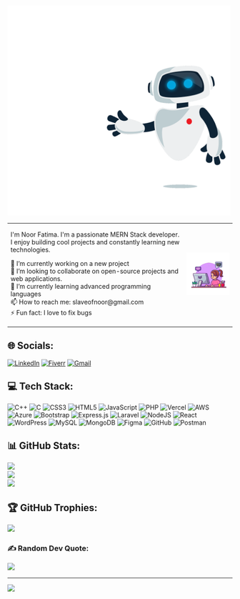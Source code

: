 <img src="https://raw.githubusercontent.com/Noor1236/Noor1236/main/robo.gif" alt="Profile Image" width="500" >

  


<table>
  <tr>
    <td>
      <p>I'm Noor Fatima. I'm a passionate MERN Stack developer. I enjoy building cool projects and constantly learning new technologies.</p>
      <p>🔭 I’m currently working on a new project<br>
         💞️ I’m looking to collaborate on open-source projects and web applications.<br>
         🌱 I’m currently learning advanced programming languages<br>
         📫 How to reach me: slaveofnoor@gmail.com<br>
         ⚡ Fun fact: I love to fix bugs
      </p>
    </td>
    <td>
      <img src="https://raw.githubusercontent.com/Noor1236/Noor1236/main/git.gif" alt="Git Image" width="300" />
    </td>
  </tr>
</table>

## 🌐 Socials:
[![LinkedIn](https://img.shields.io/badge/LinkedIn-%230077B5.svg?logo=linkedin&logoColor=white)](https://linkedin.com/in/linkedin.com/in/noor-fatima-864643249/) 
[![Fiverr](https://img.shields.io/badge/Fiverr-%2300B22D.svg?style=for-the-badge&logo=fiverr&logoColor=white)](https://www.fiverr.com/n00r_d?public_mode=true)
[![Gmail](https://img.shields.io/badge/Gmail-D14836?style=for-the-badge&logo=gmail&logoColor=white)](mailto:slaveofnoor@gmail.com)

## 💻 Tech Stack:
![C++](https://img.shields.io/badge/c++-%2300599C.svg?style=for-the-badge&logo=c%2B%2B&logoColor=white) ![C](https://img.shields.io/badge/c-%2300599C.svg?style=for-the-badge&logo=c&logoColor=white) ![CSS3](https://img.shields.io/badge/css3-%231572B6.svg?style=for-the-badge&logo=css3&logoColor=white) ![HTML5](https://img.shields.io/badge/html5-%23E34F26.svg?style=for-the-badge&logo=html5&logoColor=white) ![JavaScript](https://img.shields.io/badge/javascript-%23323330.svg?style=for-the-badge&logo=javascript&logoColor=%23F7DF1E) ![PHP](https://img.shields.io/badge/php-%23777BB4.svg?style=for-the-badge&logo=php&logoColor=white) ![Vercel](https://img.shields.io/badge/vercel-%23000000.svg?style=for-the-badge&logo=vercel&logoColor=white) ![AWS](https://img.shields.io/badge/AWS-%23FF9900.svg?style=for-the-badge&logo=amazon-aws&logoColor=white) ![Azure](https://img.shields.io/badge/azure-%230072C6.svg?style=for-the-badge&logo=microsoftazure&logoColor=white) ![Bootstrap](https://img.shields.io/badge/bootstrap-%238511FA.svg?style=for-the-badge&logo=bootstrap&logoColor=white) ![Express.js](https://img.shields.io/badge/express.js-%23404d59.svg?style=for-the-badge&logo=express&logoColor=%2361DAFB) ![Laravel](https://img.shields.io/badge/laravel-%23FF2D20.svg?style=for-the-badge&logo=laravel&logoColor=white) ![NodeJS](https://img.shields.io/badge/node.js-6DA55F?style=for-the-badge&logo=node.js&logoColor=white) ![React](https://img.shields.io/badge/react-%2320232a.svg?style=for-the-badge&logo=react&logoColor=%2361DAFB) ![WordPress](https://img.shields.io/badge/WordPress-%23117AC9.svg?style=for-the-badge&logo=WordPress&logoColor=white) ![MySQL](https://img.shields.io/badge/mysql-4479A1.svg?style=for-the-badge&logo=mysql&logoColor=white) ![MongoDB](https://img.shields.io/badge/MongoDB-%234ea94b.svg?style=for-the-badge&logo=mongodb&logoColor=white) ![Figma](https://img.shields.io/badge/figma-%23F24E1E.svg?style=for-the-badge&logo=figma&logoColor=white) ![GitHub](https://img.shields.io/badge/github-%23121011.svg?style=for-the-badge&logo=github&logoColor=white) ![Postman](https://img.shields.io/badge/Postman-FF6C37?style=for-the-badge&logo=postman&logoColor=white)

## 📊 GitHub Stats:
![](https://github-readme-stats.vercel.app/api?username=Noor1236&theme=dark&hide_border=false&include_all_commits=false&count_private=false)<br/>
![](https://github-readme-streak-stats.herokuapp.com/?user=Noor1236&theme=dark&hide_border=false)<br/>
![](https://github-readme-stats.vercel.app/api/top-langs/?username=Noor1236&theme=dark&hide_border=false&include_all_commits=false&count_private=false&layout=compact)

## 🏆 GitHub Trophies:
![](https://github-profile-trophy.vercel.app/?username=Noor1236&theme=radical&no-frame=false&no-bg=false&margin-w=4)

### ✍️ Random Dev Quote:
![](https://quotes-github-readme.vercel.app/api?type=horizontal&theme=dark)

---
[![](https://visitcount.itsvg.in/api?id=Noor1236&icon=0&color=0)](https://visitcount.itsvg.in)

<!-- Proudly created with GPRM ( https://gprm.itsvg.in ) -->
